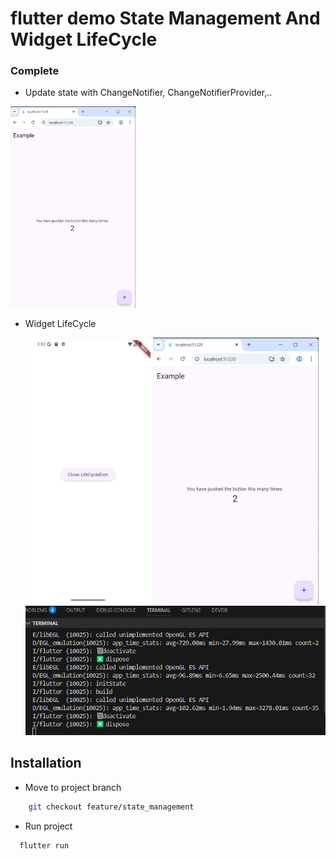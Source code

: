 # flutter demo State Management And Widget LifeCycle

### Complete

- Update state with ChangeNotifier, ChangeNotifierProvider,..

<img src="./assets/images_readmi/pic36.png" width="200"/>

- Widget LifeCycle
  
  <img src="./assets/images_readmi/pic37.png" width="200"/>
  <img src="./assets/images_readmi/pic36.png" width="265"/>
  <img src="./assets/images_readmi/pic38.png" width="500"/>

## Installation
- Move to project branch
```bash
    git checkout feature/state_management
```
- Run project
```bash
  flutter run
```